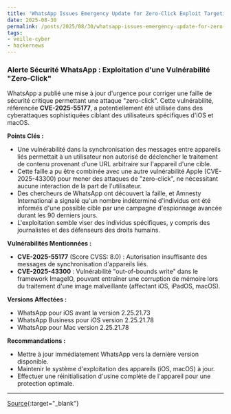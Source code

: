 ```yaml
---
title: 'WhatsApp Issues Emergency Update for Zero-Click Exploit Targeting iOS and macOS Devices'
date: 2025-08-30
permalink: /posts/2025/08/30/whatsapp-issues-emergency-update-for-zero-click-exploit-targeting-ios-and-macos-devices/
tags:
- veille-cyber
- hackernews
---
```

### Alerte Sécurité WhatsApp : Exploitation d'une Vulnérabilité "Zero-Click"

WhatsApp a publié une mise à jour d'urgence pour corriger une faille de sécurité critique permettant une attaque "zero-click". Cette vulnérabilité, référencée **CVE-2025-55177**, a potentiellement été utilisée dans des cyberattaques sophistiquées ciblant des utilisateurs spécifiques d'iOS et macOS.

**Points Clés :**

*   Une vulnérabilité dans la synchronisation des messages entre appareils liés permettait à un utilisateur non autorisé de déclencher le traitement de contenu provenant d'une URL arbitraire sur l'appareil d'une cible.
*   Cette faille a pu être combinée avec une autre vulnérabilité Apple (CVE-2025-43300) pour mener des attaques de "zero-click", ne nécessitant aucune interaction de la part de l'utilisateur.
*   Des chercheurs de WhatsApp ont découvert la faille, et Amnesty International a signalé qu'un nombre indéterminé d'individus ont été informés d'une possible cible par une campagne d'espionnage avancée durant les 90 derniers jours.
*   L'exploitation semble viser des individus spécifiques, y compris des journalistes et des défenseurs des droits humains.

**Vulnérabilités Mentionnées :**

*   **CVE-2025-55177** (Score CVSS: 8.0) : Autorisation insuffisante des messages de synchronisation d'appareils liés.
*   **CVE-2025-43300** : Vulnérabilité "out-of-bounds write" dans le framework ImageIO, pouvant entraîner une corruption de mémoire lors du traitement d'une image malveillante (affectant iOS, iPadOS, macOS).

**Versions Affectées :**

*   WhatsApp pour iOS avant la version 2.25.21.73
*   WhatsApp Business pour iOS version 2.25.21.78
*   WhatsApp pour Mac version 2.25.21.78

**Recommandations :**

*   Mettre à jour immédiatement WhatsApp vers la dernière version disponible.
*   Maintenir le système d'exploitation des appareils (iOS, macOS) à jour.
*   Effectuer une réinitialisation d'usine complète de l'appareil pour une protection optimale.

---
[Source](https://thehackernews.com/2025/08/whatsapp-issues-emergency-update-for.html){:target="_blank"}
